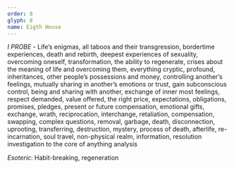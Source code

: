 ```yaml
---
order: 8
glyph: 8
name: Eigth House
---
```


_I PROBE_ - Life’s enigmas, all taboos and their transgression, bordertime experiences, death and rebirth, deepest 
experiences of sexuality, overcoming oneself, transformation, the ability to regenerate, crises about the meaning 
of life and overcoming them, everything cryptic, profound, inheritances, other people’s possessions and money, 
controlling another’s feelings, mutually sharing in another’s emotions or trust, gain subconscious control, being 
and sharing with another, exchange of inner most feelings, respect demanded, value offered, the right price, 
expectations, obligations, promises, pledges, present or future compensation, emotional gifts, exchange, wrath, 
reciprocation, interchange, retaliation, compensation, swapping, complex questions,  removal, garbage, death, 
disconnection, uprooting, transferring, destruction, mystery, process of death, afterlife, re-incarnation, soul travel, 
non-physical realm, information, resolution investigation to the core of anything analysis

_Esoteric_: Habit-breaking, regeneration